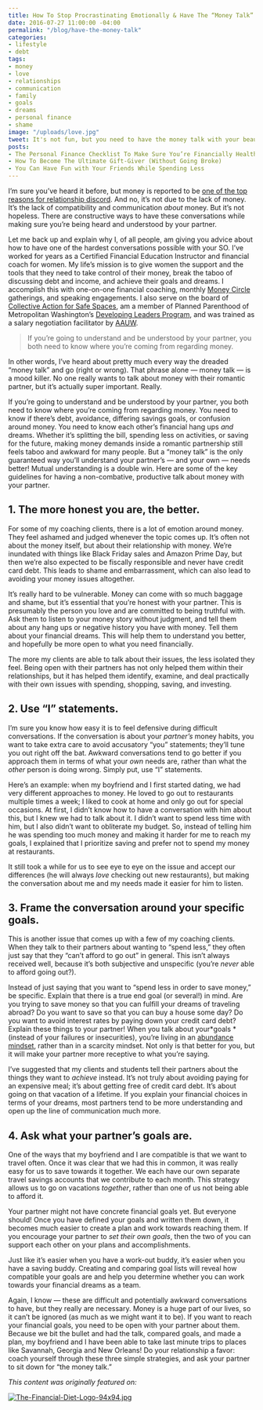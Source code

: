 ```yaml
---
title: How To Stop Procrastinating Emotionally & Have The “Money Talk” With Your S.O.
date: 2016-07-27 11:00:00 -04:00
permalink: "/blog/have-the-money-talk"
categories:
- lifestyle
- debt
tags:
- money
- love
- relationships
- communication
- family
- goals
- dreams
- personal finance
- shame
image: "/uploads/love.jpg"
tweet: It's not fun, but you need to have the money talk with your beau.
posts:
- The Personal Finance Checklist To Make Sure You’re Financially Healthy
- How To Become The Ultimate Gift-Giver (Without Going Broke)
- You Can Have Fun with Your Friends While Spending Less
---
```


I’m sure you’ve heard it before, but money is reported to be [one of the top reasons for relationship discord](http://www.cnbc.com/2015/02/04/money-is-the-leading-cause-of-stress-in-relationships.html). And no, it’s not due to the lack of money. It’s the lack of compatibility and communication *about* money. But it’s not hopeless. There are constructive ways to have these conversations while making sure you’re being heard and understood by your partner.

Let me back up and explain why I, of all people, am giving you advice about how to have one of the hardest conversations possible with your SO. I’ve worked for years as a Certified Financial Education Instructor and financial coach for women. My life’s mission is to give women the support and the tools that they need to take control of their money, break the taboo of discussing debt and income, and achieve their goals and dreams. I accomplish this with one-on-one financial coaching, monthly [Money Circle](https://www.facebook.com/groups/MoneyCircleGroup/) gatherings, and speaking engagements. I also serve on the board of [Collective Action for Safe Spaces](http://www.collectiveactiondc.org/), am a member of Planned Parenthood of Metropolitan Washington’s [Developing Leaders Program](https://www.plannedparenthood.org/planned-parenthood-metropolitan-washington-dc/get-involved-locally/developing-leaders-program), and was trained as a salary negotiation facilitator by [AAUW](http://www.aauw.org/).

> If you’re going to understand and be understood by your partner, you both need to know where you’re coming from regarding money.

In other words, I’ve heard about pretty much every way the dreaded “money talk” and go (right or wrong). That phrase alone — money talk — is a mood killer. No one really wants to talk about money with their romantic partner, but it’s actually super important. Really.

If you’re going to understand and be understood by your partner, you both need to know where you’re coming from regarding money. You need to know if there’s debt, avoidance, differing savings goals, or confusion around money. You need to know each other’s financial hang ups *and* dreams. Whether it’s splitting the bill, spending less on activities, or saving for the future, making money demands inside a romantic partnership still feels taboo and awkward for many people. But a “money talk” is the only guaranteed way you’ll understand your partner’s — and your own — needs better! Mutual understanding is a double win. Here are some of the key guidelines for having a non-combative, productive talk about money with your partner.

## 1. The more honest you are, the better.

For some of my coaching clients, there is a lot of emotion around money. They feel ashamed and judged whenever the topic comes up. It’s often not about the money itself, but about their relationship with money. We’re inundated with things like Black Friday sales and Amazon Prime Day, but then we’re also expected to be fiscally responsible and never have credit card debt. This leads to shame and embarrassment, which can also lead to avoiding your money issues altogether.

It’s really hard to be vulnerable. Money can come with so much baggage and shame, but it’s essential that you’re honest with your partner. This is presumably the person you love and are committed to being truthful with. Ask them to listen to your money story without judgment, and tell them about any hang ups or negative history you have with money. Tell them about your financial dreams. This will help them to understand you better, and hopefully be more open to what you need financially.

The more my clients are able to talk about their issues, the less isolated they feel. Being open with their partners has not only helped them within their relationships, but it has helped them identify, examine, and deal practically with their own issues with spending, shopping, saving, and investing.

## 2. Use “I” statements.

I’m sure you know how easy it is to feel defensive during difficult conversations. If the conversation is about your *partner’s* money habits, you want to take extra care to avoid accusatory “you” statements; they’ll tune you out right off the bat. Awkward conversations tend to go better if you approach them in terms of what your *own* needs are, rather than what the *other* person is doing wrong. Simply put, use “I” statements.

Here’s an example: when my boyfriend and I first started dating, we had very different approaches to money. He loved to go out to restaurants multiple times a week; I liked to cook at home and only go out for special occasions. At first, I didn’t know how to have a conversation with him about this, but I knew we had to talk about it. I didn’t want to spend less time with him, but I also didn’t want to obliterate my budget. So, instead of telling him he was spending too much money and making it harder for me to reach my goals, I explained that I prioritize saving and prefer not to spend my money at restaurants.

It still took a while for us to see eye to eye on the issue and accept our differences (he will always *love* checking out new restaurants), but making the conversation about me and my needs made it easier for him to listen.

## 3. Frame the conversation around your specific goals.

This is another issue that comes up with a few of my coaching clients. When they talk to their partners about wanting to “spend less,” they often just say that they “can’t afford to go out” in general. This isn’t always received well, because it’s both subjective and unspecific (you’re *never* able to afford going out?).

Instead of just saying that you want to “spend less in order to save money,” be specific. Explain that there is a true end goal (or several!) in mind. Are you trying to save money so that you can fulfill your dreams of traveling abroad? Do you want to save so that you can buy a house some day? Do you want to avoid interest rates by paying down your credit card debt? Explain these things to your partner! When you talk about your\*goals \*(instead of your failures or insecurities), you’re living in an [abundance mindset](http://www.wikihow.com/Create-an-Abundance-Mentality), rather than in a scarcity mindset. Not only is that better for you, but it will make your partner more receptive to what you’re saying.

I’ve suggested that my clients and students tell their partners about the things they want to *achieve* instead. It’s not truly about avoiding paying for an expensive meal; it’s about getting free of credit card debt. It’s about going on that vacation of a lifetime. If you explain your financial choices in terms of your dreams, most partners tend to be more understanding and open up the line of communication much more.

## 4. Ask what your partner’s goals are.

One of the ways that my boyfriend and I are compatible is that we want to travel often. Once it was clear that we had this in common, it was really easy for us to save towards it together. We each have our own separate travel savings accounts that we contribute to each month. This strategy allows us to go on vacations *together*, rather than one of us not being able to afford it.

Your partner might not have concrete financial goals yet. But everyone should! Once you have defined your goals and written them down, it becomes much easier to create a plan and work towards reaching them. If you encourage your partner to *set their own goals*, then the two of you can support each other on your plans and accomplishments.

Just like it’s easier when you have a work-out buddy, it’s easier when you have a saving buddy. Creating and comparing goal lists will reveal how compatible your goals are and help you determine whether you can work towards your financial dreams as a team.

Again, I know — these are difficult and potentially awkward conversations to have, but they really are necessary. Money is a huge part of our lives, so it can’t be ignored (as much as we might want it to be). If you want to reach your financial goals, you need to be open with your partner about them. Because we bit the bullet and had the talk, compared goals, and made a plan, my boyfriend and I have been able to take last minute trips to places like Savannah, Georgia and New Orleans! Do your relationship a favor: coach yourself through these three simple strategies, and ask your partner to sit down for “the money talk.”

*This content was originally featured on:*

[![The-Financial-Diet-Logo-94x94.jpg](/uploads/The-Financial-Diet-Logo-94x94.jpg)](http://thefinancialdiet.com/stop-procrastinating-emotionally-money-talk-s-o/)
